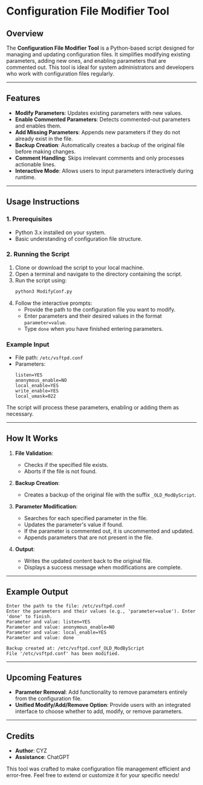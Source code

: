 # Configuration File Modifier Tool

## Overview

The **Configuration File Modifier Tool** is a Python-based script designed for managing and updating configuration files. It simplifies modifying existing parameters, adding new ones, and enabling parameters that are commented out. This tool is ideal for system administrators and developers who work with configuration files regularly.

---

## Features

- **Modify Parameters**: Updates existing parameters with new values.
- **Enable Commented Parameters**: Detects commented-out parameters and enables them.
- **Add Missing Parameters**: Appends new parameters if they do not already exist in the file.
- **Backup Creation**: Automatically creates a backup of the original file before making changes.
- **Comment Handling**: Skips irrelevant comments and only processes actionable lines.
- **Interactive Mode**: Allows users to input parameters interactively during runtime.

---

## Usage Instructions

### 1. Prerequisites

- Python 3.x installed on your system.
- Basic understanding of configuration file structure.

### 2. Running the Script

1. Clone or download the script to your local machine.
2. Open a terminal and navigate to the directory containing the script.
3. Run the script using:
   ```bash
   python3 ModifyConf.py
   ```
4. Follow the interactive prompts:
   - Provide the path to the configuration file you want to modify.
   - Enter parameters and their desired values in the format `parameter=value`.
   - Type `done` when you have finished entering parameters.

### Example Input

- File path: `/etc/vsftpd.conf`
- Parameters:
  ```
  listen=YES
  anonymous_enable=NO
  local_enable=YES
  write_enable=YES
  local_umask=022
  ```

The script will process these parameters, enabling or adding them as necessary.

---

## How It Works

1. **File Validation**:
   - Checks if the specified file exists.
   - Aborts if the file is not found.

2. **Backup Creation**:
   - Creates a backup of the original file with the suffix `_OLD_ModByScript`.

3. **Parameter Modification**:
   - Searches for each specified parameter in the file.
   - Updates the parameter's value if found.
   - If the parameter is commented out, it is uncommented and updated.
   - Appends parameters that are not present in the file.

4. **Output**:
   - Writes the updated content back to the original file.
   - Displays a success message when modifications are complete.

---

## Example Output

```
Enter the path to the file: /etc/vsftpd.conf
Enter the parameters and their values (e.g., 'parameter=value'). Enter 'done' to finish.
Parameter and value: listen=YES
Parameter and value: anonymous_enable=NO
Parameter and value: local_enable=YES
Parameter and value: done

Backup created at: /etc/vsftpd.conf_OLD_ModByScript
File '/etc/vsftpd.conf' has been modified.
```

---

## Upcoming Features

- **Parameter Removal**: Add functionality to remove parameters entirely from the configuration file.
- **Unified Modify/Add/Remove Option**: Provide users with an integrated interface to choose whether to add, modify, or remove parameters.

---

## Credits

- **Author**: CYZ
- **Assistance**: ChatGPT

This tool was crafted to make configuration file management efficient and error-free. Feel free to extend or customize it for your specific needs!

